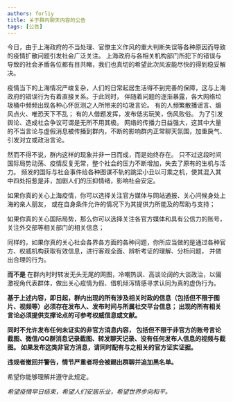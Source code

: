 ```yaml
---
authors: forliy
title: 关于群内聊天内容的公告
tags: [公告]
---
```


今日，由于上海政府的不当处理、官僚主义作风的重大判断失误等各种原因而导致的疫情扩散问题引发社会广泛关注。
上海政府与各相关机构部门所犯下的错误与导致的社会矛盾各位都有目共睹，我们也真切的希望此次风波能尽快的得到稳妥解决。

疫情当下的上海情况严峻复杂，人们的日常起居生活得不到完善的保障，这与上海政府的错误行为有着直接关系。于此同时，
伴随着问题的逐渐暴露，各大网络垃圾桶中频频出现各种心怀叵测之人所带来的垃圾言论。
有的人频繁散播谣言、煽风点火、唯恐天下不乱；
有的人借题发挥，发布低劣玩笑，伤风败俗。
为了引发舆论、造成社会争议可谓是无所不用其极。
网络的传播力日益强大，这其中大量的不当言论与虚假消息被传播到群内，不断的影响群内正常聊天氛围，加重戾气、引发对立或政治言论。

然而不得不说，群内这样的现象并非一日而成，而是始终存在。
只不过这段时间国际局势动荡、疫情反复无常，整个社会的压力不断增加，失去了原有的生机与活力。
频发的国际与社会事件给各种图谋不轨的跳梁小丑以可乘之机，使其混入其中四处招惹是非，加剧人们的压抑情绪，影响社会安定。

如果你真的关心上海疫情，你可以选择关注官方媒体与网站通报、关心问候身处上海的亲人朋友，
或在自身条件允许的情况下为其提供力所能及的帮助与支持；

如果你真的关心国际局势，那么你可以选择关注各官方媒体和具有公信力的账号，关注外交部等相关部门的相关信息；

同样的，如果你真的关心社会各界各方面的各种问题，你所应当做的是通过各种官方、权威机构获取有效信息，进行客观全面、辨析考证的理解、分析问题，
并做出合理的行为。

**而不是** 在群内时时转发无头无尾的网图，冷嘲热讽、高谈论阔的大谈政治，以偏激视角代表群体，做出关心疫情为假、借机倾泻情感寻求认同为真的虚伪行为。

<strong>

基于上述内容，即日起，群内出现的所有涉及相关时政的信息（包括但不限于图片、视频等）必须存在发布人、发布时间与所属社交平台信息；
出现的所有相关言论必须提供支撑论点的可参考权威信息或文献。

同时不允许发布任何未证实的非官方消息内容， 包括但不限于非官方的账号言论截图、微信/QQ群消息记录截图、转发聊天记录、没有任何发布人信息的视频与截图。
如果发布这类非官方消息，请同时配有与之相关的官方证实证据。

违规者撤回并警告，情节严重者将会被踢出群聊并追加黑名单。

</strong>

希望你能够理解并遵守此规定。

*希望疫情早日结束，希望人们安居乐业，希望世界步向和平。*

